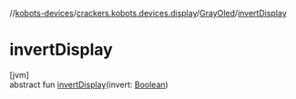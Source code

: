 //[kobots-devices](../../../index.md)/[crackers.kobots.devices.display](../index.md)/[GrayOled](index.md)/[invertDisplay](invert-display.md)

# invertDisplay

[jvm]\
abstract fun [invertDisplay](invert-display.md)(invert: [Boolean](https://kotlinlang.org/api/latest/jvm/stdlib/kotlin/-boolean/index.html))

